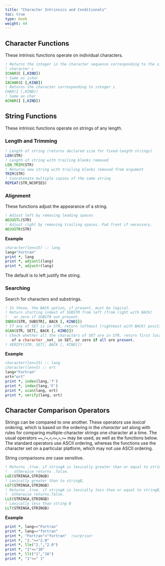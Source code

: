 ```yaml
---
title: "Character Intrinsics and Conditionals"
toc: true
type: book
weight: 44
---
```


## Character Functions

These intrinsic functions operate on individual characters.

```fortran
! Returns the integer in the character sequence corresponding to the single
! character c
ICHAR(C [,KIND])
! Same as ichar
IACHAR(C [,KIND])
! Returns the character corresponding to integer i
CHAR(I [,KIND])
! Same as char
ACHAR(I [,KIND])
```

## String Functions

These intrinsic functions operate on strings of any length.

### Length and Trimming

```fortran
! Length of string (returns declared size for fixed-length strings)
LEN(STR)
! Length of string with trailing blanks removed
LEN_TRIM(STR)
! Returns new string with trailing blanks removed from argument
TRIM(STR)
! Concatenate multiple copies of the same string
REPEAT(STR,NCOPIES)
```

### Alignment

These functions adjust the appearance of a string.

```fortran
! Adjust left by removing leading spaces
ADJUSTL(STR)
! Adjust right by removing trailing spaces. Pad front if necessary.
ADJUSTR(STR)
```
**Example**
```fortran
character(len=15) :: lang
lang="Fortran"
print *, lang
print *, adjustl(lang)
print *, adjustr(lang)
```
The default is to left justify the string.

### Searching

Search for characters and substrings.

```fortran
! In these, the BACK option, if present, must be logical.
! Return starting indext of SUBSTR from left (from right with BACK)
!   or zero if SUBSTR not present.
INDEX(STR, SUBSTR[, BACK [, KIND]])
! If any of SET is in STR, return leftmost (rightmost with BACK) position in STR
SCAN(STR, SET[, BACK [, KIND]])
! Check whether all the characters of SET are in STR, return first location 
   of a character _not_ in SET, or zero if all are present.
! VERIFY(STR, SET[, BACK [, KIND]])
```
**Example**
```fortran
character(len=15) :: lang
character(len=5) :: ort
lang="Fortran"
ort="ort"
print *, index(lang,'f')
print *, index(lang,'F')
print *, scan(lang, ort)
print *, verify(lang, ort)
```

## Character Comparison Operators

Strings can be compared to one another. 
These operators use _lexical ordering_, which is based on the ordering in the _character set_ along with rules for comparing multiple-character strings one 
character at a time.  The usual operators `==`,`/=`,`<`,`<=`,`>`,`>=` may be used, as well as the functions below.  The standard operators use ASCII ordering, whereas the functions use the character set on a particular platform, which may not use ASCII ordering.

String comparisons _are_ case sensitive.

```fortran
! Returns .true. if stringA is lexically greater than or equal to stringB, 
!   otherwise returns .false.
LGE(STRINGA,STRINGB)
! Lexically greater than to stringB, 
LGT(STRINGA,STRINGB)
! Returns .true. if stringA is lexically less than or equal to stringB, 
!  otherwise returns.false.
LLE(STRINGA,STRINGB)
! Lexically less than string B 
LLT(STRINGA,STRINGB)
```
**Example**
```fortran
print *, lang=="Fortran"
print *, lang=="fortran"
print *, "Fortran"<"fortran"  !surprise!
print *, "2.">="2.0" 
print *, lle("2.","2.0") 
print *, "1"<="10"  
print *, llt("1","10")  
print *, "1"<=" 1"  
```
